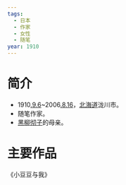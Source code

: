 ```yaml
---
tags:
  - 日本
  - 作家
  - 女性
  - 随笔
year: 1910
---
```

# 简介

- 1910[.9.6](2024-09-06.md)~2006[.8.16](2024-08-16.md)，[北海道](北海道.md)泷川市。
- 随笔作家。
- [黑柳彻子](黑柳彻子.md)的母亲。
# 主要作品

《小豆豆与我》